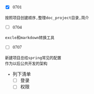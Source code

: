 <span  style="font-family: Simsun,serif; font-size: 15px; ">

- [x] 0701
~~~
按照项目创建顺序,整理doc_project目录,简介
~~~
- [ ] 0704
~~~
excle和markdown转换工具
~~~
- [ ] 0707
~~~
新建项目总结spring常见的配置
作为以后公共开发的架构
~~~
- 列下清单
  - [ ] 登录
  - [ ] 权限

</span>